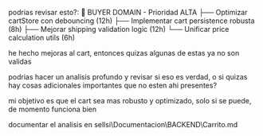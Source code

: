 podrias revisar esto?:
🛒 BUYER DOMAIN - Prioridad ALTA
├── Optimizar cartStore con debouncing (12h)
├── Implementar cart persistence robusta (8h)
├── Mejorar shipping validation logic (12h)
└── Unificar price calculation utils (6h)


he hecho mejoras al cart, entonces quizas algunas de estas ya no son validas

podrias hacer un analisis profundo y revisar si eso es verdad, o si quizas hay cosas adicionales importantes que no esten ahi presentes?

mi objetivo es que el cart sea mas robusto y optimizado, solo si se puede, de momento funciona bien

documentar el analisis en sellsi\Documentacion\BACKEND\Carrito.md